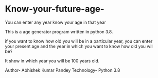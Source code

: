 # Know-your-future-age-
You can enter any year know your age in that year

This is a age generator program written in python 3.8.

if you want to know how old you will be in a particular year, you can enter your present age and the year in which you want to know how old you will be?

It show in which year you will be 100 years old.

Author- Abhishek Kumar Pandey
Technology- Python 3.8

